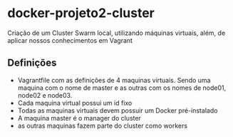 # docker-projeto2-cluster
 Criação de um Cluster Swarm local, utilizando máquinas virtuais, além, de aplicar nossos conhecimentos em Vagrant
 
 ## Definições
 - Vagrantfile com as definições de 4 maquinas virtuais. Sendo uma maquina com o nome de master e as outras com os nomes de node01, node02 e node03.
 - Cada maquina virtual possui um id fixo
 - Todas as maquinas virtuais devem possuir um Docker pré-instalado
 - A maquina master é o manager do cluster
 - as outras maquinas fazem parte do cluster como workers
